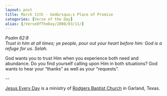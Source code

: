```yaml
---
layout: post
title: March 11th - God&rsquo;s Place of Promise
categories: [Verse of the Day]
alias: [/VerseOfTheDay/2008/03/11/]
---
```


_Psalm 62:8  
Trust in him at all times; ye people, pour out your heart before
him: God is a refuge for us. Selah._

God wants you to trust Him when you experience both need and
abundance. Do you find yourself calling upon Him in both situations?
God wants to hear your &ldquo;thanks&rdquo; as well as your
&ldquo;requests&rdquo;.

 --

<a href=http://jesuseveryday.net>Jesus Every Day</a> is a ministry of <a href=http://rodgersbaptist.net>Rodgers Baptist Church</a> in Garland, Texas.
